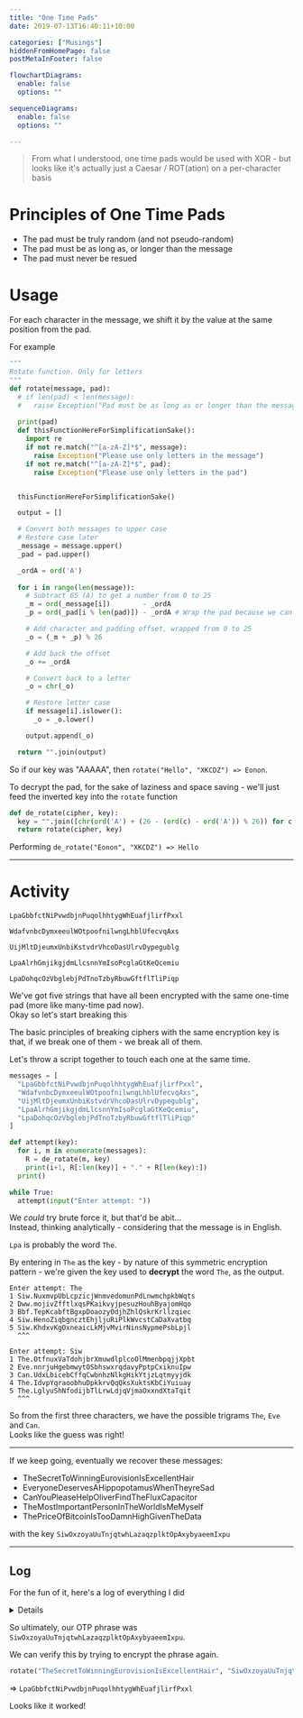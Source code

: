 ```yaml
---
title: "One Time Pads"
date: 2019-07-13T16:40:11+10:00

categories: ["Musings"]
hiddenFromHomePage: false
postMetaInFooter: false

flowchartDiagrams:
  enable: false
  options: ""

sequenceDiagrams: 
  enable: false
  options: ""

---
```


> From what I understood, one time pads would be used with XOR - but looks like it's actually just a Caesar / ROT(ation) on a per-character basis

# Principles of One Time Pads

* The pad must be truly random (and not pseudo-random)
* The pad must be as long as, or longer than the message
* The pad must never be resued

# Usage

For each character in the message, we shift it by the value at the same position from the pad.

For example

```python
"""
Rotate function. Only for letters
"""
def rotate(message, pad):
  # if len(pad) < len(message):
  #   raise Exception("Pad must be as long as or longer than the message")
  
  print(pad)
  def thisFunctionHereForSimplificationSake():
    import re
    if not re.match("^[a-zA-Z]*$", message):
      raise Exception("Please use only letters in the message")  
    if not re.match("^[a-zA-Z]*$", pad):
      raise Exception("Please use only letters in the pad")


  thisFunctionHereForSimplificationSake()

  output = []

  # Convert both messages to upper case
  # Restore case later
  _message = message.upper()
  _pad = pad.upper()

  _ordA = ord('A')
  
  for i in range(len(message)):
    # Subtract 65 (A) to get a number from 0 to 25
    _m = ord(_message[i])        - _ordA
    _p = ord(_pad[i % len(pad)]) - _ordA # Wrap the pad because we can (for purpose of breaking partial pads)

    # Add character and padding offset, wrapped from 0 to 25
    _o = (_m + _p) % 26

    # Add back the offset
    _o += _ordA

    # Convert back to a letter
    _o = chr(_o)

    # Restore letter case
    if message[i].islower():
      _o = _o.lower()

    output.append(_o)

  return "".join(output)
```

So if our key was "AAAAA", then `rotate("Hello", "XKCDZ") => Eonon`.

To decrypt the pad, for the sake of laziness and space saving - we'll just feed the inverted key into the `rotate` function

```python
def de_rotate(cipher, key):
  key = "".join([chr(ord('A') + (26 - (ord(c) - ord('A')) % 26)) for c in key.upper()])
  return rotate(cipher, key)
```

Performing `de_rotate("Eonon", "XKCDZ") => Hello`

---

# Activity

```
LpaGbbfctNiPvwdbjnPuqolhhtygWhEuafjlirfPxxl

WdafvnbcDymxeeulWOtpoofnilwngLhblUfecvqAxs

UijMltDjeumxUnbiKstvdrVhcoDasUlrvDypegublg

LpaAlrhGmjikgjdmLlcsnnYmIsoPcglaGtKeQcemiu

LpaDohqcOzVbglebjPdTnoTzbyRbuwGftflTliPiqp
```

We've got five strings that have all been encrypted with the same one-time pad (more like many-time pad now).  
Okay so let's start breaking this

The basic principles of breaking ciphers with the same encryption key is that, if we break one of them - we break all of them.


Let's throw a script together to touch each one at the same time.

```python
messages = [
  "LpaGbbfctNiPvwdbjnPuqolhhtygWhEuafjlirfPxxl",
  "WdafvnbcDymxeeulWOtpoofnilwngLhblUfecvqAxs",
  "UijMltDjeumxUnbiKstvdrVhcoDasUlrvDypegublg",
  "LpaAlrhGmjikgjdmLlcsnnYmIsoPcglaGtKeQcemiu",
  "LpaDohqcOzVbglebjPdTnoTzbyRbuwGftflTliPiqp"
]

def attempt(key):
  for i, m in enumerate(messages):
    R = de_rotate(m, key)
    print(i+1, R[:len(key)] + "." + R[len(key):])
  print()

while True:
  attempt(input("Enter attempt: "))
```

We _could_ try brute force it, but that'd be abit...  
Instead, thinking analytically - considering that the message is in English. 

`Lpa` is probably the word `The`.

By entering in `The` as the key - by nature of this symmetric encryption pattern - we're given the key used to **decrypt** the word `The`, as the output.

```
Enter attempt: The
1 Siw.NuxmvpUbLcpzicjWnmvedomunPdLnwmchpkbWqts
2 Dww.mojivZfftlxqsPKaikvyjpesuzHouhByajomHqo
3 Bbf.TepKcabftBgxpDoaozyOdjhZhlQskrKrllzqiec
4 Siw.HenoZiqbgncztEhjljuRiPlkWvcstCaDaXvatbq
5 Siw.KhdxvKgOxneaicLkMjvMvirNinsNypmePsbLpjl
  ^^^
```

```
Enter attempt: Siw
1 The.OtfnuxVaTdohjbrXmuwdlplcoOlMmenbpqjjXpbt
2 Eve.nnrjuHgebmwytOSbhswxrqdavyPptpCxiknuIpw
3 Can.UdxLbicebCffqCwbnhzNlkgHikYtjzLqtmyyjdk
4 The.IdvpYqraoobhuDpkkrvQqQksXuktsKbCiYuiuay
5 The.LglyuShNfodijbTlLrwLdjqVjmaOxxndXtaTqit
  ^^^
```

So from the first three characters, we have the possible trigrams `The`, `Eve` and `Can`.  
Looks like the guess was right!

---

If we keep going, eventually we recover these messages:

* TheSecretToWinningEurovisionIsExcellentHair
* EveryoneDeservesAHippopotamusWhenTheyreSad
* CanYouPleaseHelpOliverFindTheFluxCapacitor
* TheMostImportantPersonInTheWorldIsMeMyself
* ThePriceOfBitcoinIsTooDamnHighGivenTheData

with the key `SiwOxzoyaUuTnjqtwhLazaqzplktOpAxybyaeemIxpu`

---

## Log

For the fun of it, here's a log of everything I did

<details>
```
LpaGbbfctNiPvwdbjnPuqolhhtygWhEuafjlirfPxxl
WdafvnbcDymxeeulWOtpoofnilwngLhblUfecvqAxs
UijMltDjeumxUnbiKstvdrVhcoDasUlrvDypegublg
LpaAlrhGmjikgjdmLlcsnnYmIsoPcglaGtKeQcemiu
LpaDohqcOzVbglebjPdTnoTzbyRbuwGftflTliPiqp
```

```
Enter attempt: The
1 Siw.NuxmvpUbLcpzicjWnmvedomunPdLnwmchpkbWqts
2 Dww.mojivZfftlxqsPKaikvyjpesuzHouhByajomHqo
3 Bbf.TepKcabftBgxpDoaozyOdjhZhlQskrKrllzqiec
4 Siw.HenoZiqbgncztEhjljuRiPlkWvcstCaDaXvatbq
5 Siw.KhdxvKgOxneaicLkMjvMvirNinsNypmePsbLpjl

Enter attempt: Siw
1 The.OtfnuxVaTdohjbrXmuwdlplcoOlMmenbpqjjXpbt
2 Eve.nnrjuHgebmwytOSbhswxrqdavyPptpCxiknuIpw
3 Can.UdxLbicebCffqCwbnhzNlkgHikYtjzLqtmyyjdk
4 The.IdvpYqraoobhuDpkkrvQqQksXuktsKbCiYuiuay
5 The.LglyuShNfodijbTlLrwLdjqVjmaOxxndXtaTqit
```
--> I tried `The`, and reversing `Siw` gives `The`, `Eve` and `Can`

```
Enter attempt: CanYou
1 JpnInh.dcgPuVtwqdvtNudqxnftliInCunhvrgrsRjdj
2 Udnhht.zcQaydcehnIUrpbqrtgljpsRfbyWrkavdCjy
3 SiwOxz.BjrwydSnokWyrvqtHnaoQceAjriFkvcghdxm
4 JpnCxx.fGzluqejqoXrasapKsGsbRomjaTvWkOcroua
5 JpnFan.ocBbHhelrdvVbTaqFfzyEdgcEfghxZjiCkcv

Enter attempt: SiwOxz
1 TheSec.nuxZlQdohnmoXmuaoiplcsZiMmermmqjjBayt
2 Everyo.juHkpymwyxZPbhsaioqdazjMptpGifknuMat
3 CanYou.LbigpyCffuNtbnhdYikgHmvVtjzPbqmyynoh
4 TheMos.pYqvllobhyOmkkrzBnQksBfhtsKfNfYuiylv
5 ThePri.yuSlYcodinmQlLraWajqVnxxOxxroUtaTutq
```
--> I tried adding the word `You` onto `Can` (guess) and it looks like it works with the other messages

```
Enter attempt: Everyone
1 HuwPdnsy.pSeYxiqxfsLdsayddyupYtRqwkfukdsLtch
2 Siwoxzoy.ZdiggqhhSTpyqasjeqswiXuxhZbnehdWtx
3 QnfVnfQf.azigWzoeGxpefdIdytZjuGynrIuygshxhl
4 HuwJnduC.ioetivqiHqybpzLiExkYesywCyGnSoriez
5 HuwMqtdy.KeRkixrxfUzCpaGvxdNkwiTbpkhCnuCemu

Enter attempt: Siwoxzoy
1 TheSecre.bFmByxpdrfTgtpxjplcsZiQwixnxlsrRfpp
2 Everyone.LqqjhfgnEGxbrprpqdazjMtdtMjqfwcCfk
3 CanYouPl.mmqjXonkSkxhgsHjkgHmvVxtdVcbhhgdty
4 TheMostI.ubmwjkpoTdgeqoKoQksBfhxcOlOqTdqoqm
5 ThePrice.WrZnjmqdrHhFqpFbjqVnxxShbxpFojBkyh
```
--> `Eve` probably goes to `Everyone`... yep!

```
Enter attempt: CanYouPlease
1 JpnInhqrpNqL.twqdvtAjmotdftliInPjwfrhgrsRjdw
2 UdnhhtmrZyut.cehnIUeekonjgljpsRsqhUnaavdCjy
3 SiwOxzOyauut.SnokWyekzrDdaoQceAwgrDglcghdxm
4 JpnCxxsVijqg.ejqoXrnhjnGiGsbRomwpCtSaOcroua
5 JpnFanbrKzDx.elrdvVoIjoBvzyEdgcRupftPjiCkcv

Enter attempt: SiwOxzOyauut
1 TheSecretToW.dohnmoBwquroplcsZiQwalpsqjjBayx
2 EveryoneDese.mwyxZPfrouluqdazjMtdlAllknuMat
3 CanYouPlease.CffuNtfxdxBokgHmvVxtvJewmyynoh
4 TheMostImpor.obhyOmountEtQksBfhxcGzQlYuiylv
5 ThePriceOfBi.odinmQpVnuZgjqVnxxShtlrAtaTutq
```
--> `CanYouPlease`

```
Enter attempt: TheMostImportant
1 SiwUnjmuhYuYcwqi.qgLicwszvekpDhRbhyfzuzmHlix
2 DwwthviuRjyglehs.DHpdawmfwwiwnLuisNbsodxSld
3 BbfAxbKbsfygBnop.RlpjpzCzqzPjzUyycWudqobtzr
4 SiwOxzoYauutnjqt.SeygzvFeWdaYjgyhNmGsCklewf
5 SiwRapxuCkHknlri.qIzHzwArpjDkbwTmayhHxqWaea

Enter attempt: SiwOxzoYauutnjqt
1 TheSecretToWinni.rfTgtpxjhzenJyObixnxlsrRxdr
2 EveryoneDeserves.EGxbrprpircutCritMjqfwcCxy
3 CanYouPleaseHelp.SkxhgsHjcuJhfLvydVcbhhgdlm
4 TheMostImportant.TdgeqoKoIyuWpxvhOlOqTdqoia
5 ThePriceOfBitcoi.rHhFqpFbbeXihnQmbxpFojBkqv
```
--> `TheMostImportant`

```
Enter attempt: TheSecretToWinning
1 SiwOxzoyaUuTnjqtwh.WnmwhfqpfnIlWhnxwfpkbXtvu
2 DwwnrlkyKfybwrhdJI.aikwblrhdusPzoyMsyjomItq
3 BbfUhrMflbybMaoaXm.aozzRflkKheYdeiVljlzqjhe
4 SiwIhpqCtquoywqeYf.jljvUkRovWokdnTlXyXvaues
5 SiwLkfzyVgHfyyrtwJ.kMjwPxkuYigaYsgxyNsbLqmn

Enter attempt: SiwOxzoyaUuTnjqtwh
1 TheSecretToWinning.XmuaoitvymCoRlkmneqjjBayx
2 EveryoneDeservesAH.bhsaiounwtmSusvBjxknuMat
3 CanYouPleaseHelpOl.bnhdYioqDgyByifKcimyynoh
4 TheMostImportantPe.kkrzBnUuoVinyrQaOxYuiylv
5 ThePriceOfBitcoinI.lLraWanaRhadTwdmpMtaTutq
```
--> `TheSecretToWinning`

```
Enter attempt: TheMostImportantPeople
1 SiwUnjmuhYuYcwqiujBffk.sadhkoDzSfmoqlvyqLjia
2 DwwthviuRjyglehsHKfadk.mgezivnDvmxDmepcbWjd
3 BbfAxbKbsfygBnopVofgsn.CaycPizMzchMfprnfxxr
4 SiwOxzoYauutnjqtWhodcj.FfEgaXjyzlScReDjpiuf
5 SiwRapxuCkHknlriuLpEck.AsxmDjboUqfosTypAeca

Enter attempt: SiwOxzoYauutnjqtWhodcj
1 TheSecretToWinningBrof.tzlfbhIjEagmwcsyjIjuj
2 EveryoneDeservesAHfmmf.nfmxzosNhhrBsvmcuTjp
3 CanYouPleaseHelpOlfsbi.DzgaGbeWlxbKlgonyuxd
4 TheMostImportantPeople.GeMerQoilgMaXvAjifur
5 ThePriceOfBitcoinIpQlf.BrfkUcgyGlzmyKvpTbcm
```
--> Looks like it wasn't `People`, let's try `Person`

```
Enter attempt: TheMostImportantPerson
1 SiwUnjmuhYuYcwqiujYccb.sadhkoDzSfmoqlvyqLgfx
2 DwwthviuRjyglehsHKcxab.mgezivnDvmxDmepcbWga
3 BbfAxbKbsfygBnopVocdpe.CaycPizMzchMfprnfxuo
4 SiwOxzoYauutnjqtWhlaza.FfEgaXjyzlScReDjpirc
5 SiwRapxuCkHknlriuLmBzb.AsxmDjboUqfosTypAezx

Enter attempt: SiwOxzoYauutnjqtWhlaza
1 TheSecretToWinningEuro.tzlfbhIjEagmwcsyjImxm
2 EveryoneDeservesAHippo.nfmxzosNhhrBsvmcuTms
3 CanYouPleaseHelpOliver.DzgaGbeWlxbKlgonyuag
4 TheMostImportantPerson.GeMerQoilgMaXvAjifxu
5 ThePriceOfBitcoinIsToo.BrfkUcgyGlzmyKvpTbfp
```
--> `Person` worked

```
Enter attempt: TheMostImportantPersonInTheWorld
1 SiwUnjmuhYuYcwqiujYccbduomukIqTr.hyfzuzmHlix
2 DwwthviuRjyglehsHKcxabxapesrsUwy.sNbsodxSld
3 BbfAxbKbsfygBnopVocdpeNujhZeeDao.cWudqobtzr
4 SiwOxzoYauutnjqtWhlazaQzPlkTopax.NmGsCklewf
5 SiwRapxuCkHknlriuLmBzbLmirNfgfVc.ayhHxqWaea

Enter attempt: SiwOxzoYauutnjqtWhlazaQzPlkTopax
1 TheSecretToWinningEurovisionIsEx.ixnxlsrRxdr
2 EveryoneDeservesAHippopotamusWhe.tMjqfwcCxy
3 CanYouPleaseHelpOliverFindTheFlu.dVcbhhgdlm
4 TheMostImportantPersonInTheWorld.OlOqTdqoia
5 ThePriceOfBitcoinIsTooDamnHighGi.bxpFojBkqv
```
--> `TheMostImportantPersonInTheWorld`

```
Enter attempt: EveryoneDeservesAHippopotamusWhen
1 HuwPdnsyqJqLebzjjgHfbawtotmmElXqn.bohrtrCtuh
2 SiwoxzoyAuutnjqtWHlazaqzplktoPaxy.QkalxcNtp
3 QnfVnfQfbqutDsxqKllgodGtjoRgaYeni.Zdlnigohd
4 HuwJnduCjfqgpozuLeudyzJyPscVkkewT.pPaZeqzer
5 HuwMqtdyLvDxpqajjIvEyaEliyFhcaZbg.bqPukBvmm

Enter attempt: SiwoxzoyAuutnjqtWHlazaqzplktoPaxy
1 TheSecretToWinningEurovisionIsExc.nbpuugBzxr
2 EveryoneDeservesAHippopotamusWhen.CxioyrMzs
3 CanYouPleaseHelpOliverFindTheFlux.Lqtqjvnng
4 TheMostImportantPersonInTheWorldI.bCiCffyku
5 ThePriceOfBitcoinIsTooDamnHighGiv.ndXxlQusp
```
--> `EveryoneDeservesAHippopotamusWhen`

```
Enter attempt: TheMostImportantPersonInTheWorldIs
1 SiwUnjmuhYuYcwqiujYccbduomukIqTrsn.qeefrXepz
2 DwwthviuRjyglehsHKcxabxapesrsUwydC.mxyjcIek
3 BbfAxbKbsfygBnopVocdpeNujhZeeDaonL.fiaugjsy
4 SiwOxzoYauutnjqtWhlazaQzPlkTopaxYb.RxMqqupm
5 SiwRapxuCkHknlriuLmBzbLmirNfgfVcln.sMhwBqxh

Enter attempt: SiwOxzoYauutnjqtWhlazaQzPlkTopaxYb
1 TheSecretToWinningEurovisionIsExce.rdmdiQjzl
2 EveryoneDeservesAHippopotamusWhenT.nwghtBju
3 CanYouPleaseHelpOliverFindTheFluxC.ghisxcxi
4 TheMostImportantPersonInTheWorldIs.SwUohnuw
5 ThePriceOfBitcoinIsTooDamnHighGive.tLpuSjcr
```
--> `TheMostImportantPersonInTheWorldIs`

```
Enter attempt: TheSecretToWinningEurovisionIsExcellent
1 SiwOxzoyaUuTnjqtwhLazaqzplktOpAxybyaeem.Wqtt
2 DwwnrlkyKfybwrhdJIpvxakfqdiayTdejQutyix.Hqo
3 BbfUhrMflbybMaoaXmpbmdAzkgPnkChutZneatb.iec
4 SiwIhpqCtquoywqeYfyywzDeQkaCuohdEpZtMpl.tbq
5 SiwLkfzyVgHfyyrtwJzZwaYrjqDomeCirbaIhvW.pjl

Enter attempt: SiwOxzoyaUuTnjqtwhLazaqzplktOpAxybyaeem
1 TheSecretToWinningEurovisionIsExcellent.Xpbx
2 EveryoneDeservesAHippopotamusWhenTheyre.Ipw
3 CanYouPleaseHelpOliverFindTheFluxCapaci.jdk
4 TheMostImportantPersonInTheWorldIsMeMys.uay
5 ThePriceOfBitcoinIsTooDamnHighGivenTheD.qit
```
--> `TheSecretToWinningEurovisionIsExcellent`

```
Enter attempt: TheMostImportantPersonInTheWorldIsMeMyself
1 SiwUnjmuhYuYcwqiujYccbduomukIqTrsnxhwtnLms.s
2 DwwthviuRjyglehsHKcxabxapesrsUwydCtaqxyWmn.
3 BbfAxbKbsfygBnopVocdpeNujhZeeDaonLmlsicxab.
4 SiwOxzoYauutnjqtWhlazaQzPlkTopaxYbYaEemixp.
5 SiwRapxuCkHknlriuLmBzbLmirNfgfVclnzPzkXefk.

Enter attempt: SiwOxzoYauutnjqtWhlazaQzPlkTopaxYbYaEemixp
1 TheSecretToWinningEurovisionIsExcellentHai.t
2 EveryoneDeservesAHippopotamusWhenTheyreSad.
3 CanYouPleaseHelpOliverFindTheFluxCapacitor.
4 TheMostImportantPersonInTheWorldIsMeMyself.
5 ThePriceOfBitcoinIsTooDamnHighGivenTheData.
```
--> `TheMostImportantPersonInTheWorldIsMeMyself`

```
Enter attempt: TheSecretToWinningEurovisionIsExcellentHair
1 SiwOxzoyaUuTnjqtwhLazaqzplktOpAxybyaeemIxpu.
2 DwwnrlkyKfybwrhdJIpvxakfqdiayTdejQutyixTxk.
3 BbfUhrMflbybMaoaXmpbmdAzkgPnkChutZneatbuly.
4 SiwIhpqCtquoywqeYfyywzDeQkaCuohdEpZtMplfim.
5 SiwLkfzyVgHfyyrtwJzZwaYrjqDomeCirbaIhvWbqh.

Enter attempt: SiwOxzoyaUuTnjqtwhLazaqzplktOpAxybyaeemIxpu
1 TheSecretToWinningEurovisionIsExcellentHair.
2 EveryoneDeservesAHippopotamusWhenTheyreSad.
3 CanYouPleaseHelpOliverFindTheFluxCapacitor.
4 TheMostImportantPersonInTheWorldIsMeMyself.
5 ThePriceOfBitcoinIsTooDamnHighGivenTheData.
```
--> And that `t` is probably `r` to spell `Hair`.

</details>

So ultimately, our OTP phrase was `SiwOxzoyaUuTnjqtwhLazaqzplktOpAxybyaeemIxpu`.

We can verify this by trying to encrypt the phrase again.

```python
rotate("TheSecretToWinningEurovisionIsExcellentHair", "SiwOxzoyaUuTnjqtwhLazaqzplktOpAxybyaeemIxpu")
```
=> `LpaGbbfctNiPvwdbjnPuqolhhtygWhEuafjlirfPxxl`

Looks like it worked!


<!-- 
```python
messages = ["LpaGbbfctNiPvwdbjnPuqolhhtygWhEuafjlirfPxxl",
"WdafvnbcDymxeeulWOtpoofnilwngLhblUfecvqAxs",
"UijMltDjeumxUnbiKstvdrVhcoDasUlrvDypegublg",
"LpaAlrhGmjikgjdmLlcsnnYmIsoPcglaGtKeQcemiu",
"LpaDohqcOzVbglebjPdTnoTzbyRbuwGftflTliPiqp"
]

def toBytes(string):
  return [ord(c) for c in list(string)]

def fromBytes(seq):
  return "".join([chr(b) for b in seq])

def doXOR(seq1, seq2):
  length = min(len(seq1), len(seq2))
  XOR = []
  for i in range(length):
    XOR.append(seq1[i] ^ seq2[i])
  return XOR

b_messages = list(map(toBytes, messages))
``` -->
